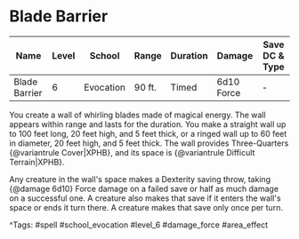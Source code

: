 # Blade Barrier

| Name | Level | School | Range | Duration | Damage | Save DC & Type |
|------|-------|--------|-------|----------|--------|----------------|
| Blade Barrier | 6 | Evocation | 90 ft. | Timed | 6d10 Force | - |

You create a wall of whirling blades made of magical energy. The wall appears within range and lasts for the duration. You make a straight wall up to 100 feet long, 20 feet high, and 5 feet thick, or a ringed wall up to 60 feet in diameter, 20 feet high, and 5 feet thick. The wall provides Three-Quarters {@variantrule Cover|XPHB}, and its space is {@variantrule Difficult Terrain|XPHB}.

Any creature in the wall's space makes a Dexterity saving throw, taking {@damage 6d10} Force damage on a failed save or half as much damage on a successful one. A creature also makes that save if it enters the wall's space or ends it turn there. A creature makes that save only once per turn.

^Tags: #spell #school_evocation #level_6 #damage_force #area_effect